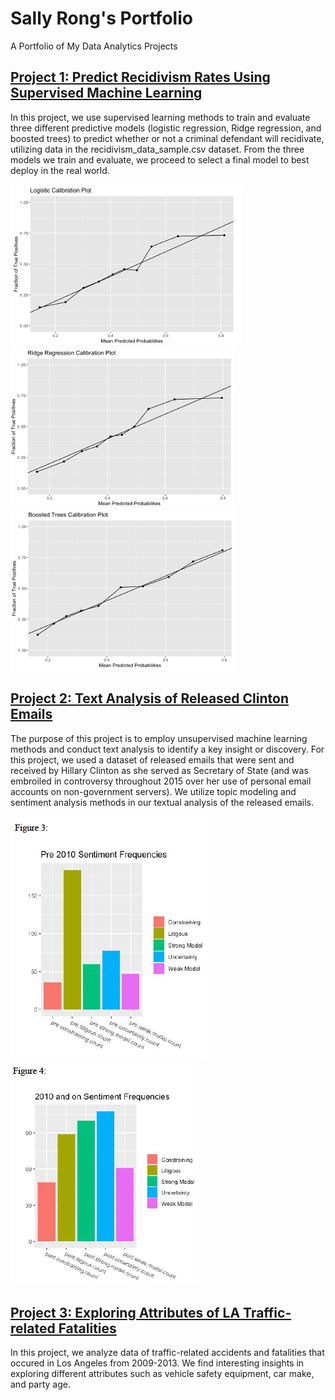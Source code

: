 # Sally Rong's Portfolio
 A Portfolio of My Data Analytics Projects

<h2>
 <a href="https://github.com/sallyyrong/Predict-Recidivism-Using-Supervised-Machine-Learning" target="_blank">Project 1: Predict Recidivism Rates Using Supervised Machine Learning</a>
 </h2>

In this project, we use supervised learning methods to train and evaluate three different predictive models (logistic regression, Ridge regression, and boosted trees) to predict whether or not a criminal defendant will recidivate, utilizing data in the recidivism_data_sample.csv dataset. From the three models we train and evaluate, we proceed to select a final model to best deploy in the real world.


![](/images/logistic_model_calibration_plot.png)
![](/images/ridge_regression_calibration_plot.png)
![](/images/boostedTrees_model_calibration_plot.png)

<h2>
 <a href="https://github.com/sallyyrong/Text-Analysis-Clinton-Emails" target="_blank">Project 2: Text Analysis of Released Clinton Emails</a>
 </h2>

The purpose of this project is to employ unsupervised machine learning methods and conduct text analysis to identify a key insight or discovery. For this project, we used a dataset of released emails that were sent and received by Hillary Clinton as she served as Secretary of State (and was embroiled in controversy throughout 2015 over her use of personal email accounts on non-government servers). We utilize topic modeling and sentiment analysis methods in our textual analysis of the released emails.

![](/images/sentimentAnalysis_figure3.png)
![](/images/sentimentAnalysis_figure4.png)

<h2>
 <a href="https://github.com/sallyyrong/Exploring-LA-Traffic-Fatalities-Attributes" target="_blank">Project 3: Exploring Attributes of LA Traffic-related Fatalities</a>
</h2>
In this project, we analyze data of traffic-related accidents and fatalities that occured in Los Angeles from 2009-2013. We find interesting insights in exploring different attributes such as vehicle safety equipment, car make, and party age. 
